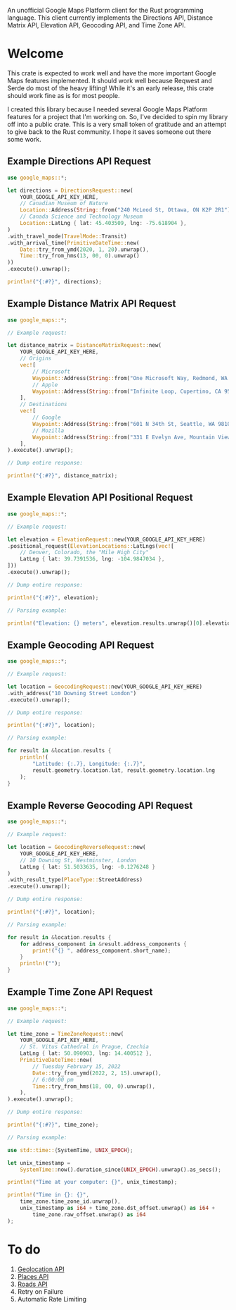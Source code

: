An unofficial Google Maps Platform client for the Rust programming language.
This client currently implements the Directions API, Distance Matrix API,
Elevation API, Geocoding API, and Time Zone API.

# Welcome

This crate is expected to work well and have the more important Google Maps
features implemented. It should work well because Reqwest and Serde do most of
the heavy lifting! While it's an early release, this crate should work fine as
is for most people.

I created this library because I needed several Google Maps Platform features
for a project that I'm working on. So, I've decided to spin my library off into
a public crate. This is a very small token of gratitude and an attempt to give
back to the Rust community. I hope it saves someone out there some work.

## Example Directions API Request

```rust
use google_maps::*;

let directions = DirectionsRequest::new(
    YOUR_GOOGLE_API_KEY_HERE,
    // Canadian Museum of Nature
    Location::Address(String::from("240 McLeod St, Ottawa, ON K2P 2R1")),
    // Canada Science and Technology Museum
    Location::LatLng { lat: 45.403509, lng: -75.618904 },
)
.with_travel_mode(TravelMode::Transit)
.with_arrival_time(PrimitiveDateTime::new(
    Date::try_from_ymd(2020, 1, 20).unwrap(),
    Time::try_from_hms(13, 00, 0).unwrap()
))
.execute().unwrap();

println!("{:#?}", directions);
```

## Example Distance Matrix API Request

```rust
use google_maps::*;

// Example request:

let distance_matrix = DistanceMatrixRequest::new(
    YOUR_GOOGLE_API_KEY_HERE,
    // Origins
    vec![
        // Microsoft
        Waypoint::Address(String::from("One Microsoft Way, Redmond, WA 98052, United States")),
        // Apple
        Waypoint::Address(String::from("Infinite Loop, Cupertino, CA 95014, United States")),
    ],
    // Destinations
    vec![
        // Google
        Waypoint::Address(String::from("601 N 34th St, Seattle, WA 98103, United States")),
        // Mozilla
        Waypoint::Address(String::from("331 E Evelyn Ave, Mountain View, CA 94041, United States")),
    ],
).execute().unwrap();

// Dump entire response:

println!("{:#?}", distance_matrix);
```

## Example Elevation API Positional Request

```rust
use google_maps::*;

// Example request:

let elevation = ElevationRequest::new(YOUR_GOOGLE_API_KEY_HERE)
.positional_request(ElevationLocations::LatLngs(vec![
    // Denver, Colorado, the "Mile High City"
    LatLng { lat: 39.7391536, lng: -104.9847034 },
]))
.execute().unwrap();

// Dump entire response:

println!("{:#?}", elevation);

// Parsing example:

println!("Elevation: {} meters", elevation.results.unwrap()[0].elevation);
```

## Example Geocoding API Request

```rust
use google_maps::*;

// Example request:

let location = GeocodingRequest::new(YOUR_GOOGLE_API_KEY_HERE)
.with_address("10 Downing Street London")
.execute().unwrap();

// Dump entire response:

println!("{:#?}", location);

// Parsing example:

for result in &location.results {
    println!(
        "Latitude: {:.7}, Longitude: {:.7}",
        result.geometry.location.lat, result.geometry.location.lng
    );
}
```

## Example Reverse Geocoding API Request

```rust
use google_maps::*;

// Example request:

let location = GeocodingReverseRequest::new(
    YOUR_GOOGLE_API_KEY_HERE,
    // 10 Downing St, Westminster, London
    LatLng { lat: 51.5033635, lng: -0.1276248 }
)
.with_result_type(PlaceType::StreetAddress)
.execute().unwrap();

// Dump entire response:

println!("{:#?}", location);

// Parsing example:

for result in &location.results {
    for address_component in &result.address_components {
        print!("{} ", address_component.short_name);
    }
    println!("");
}
```

## Example Time Zone API Request

```rust
use google_maps::*;

// Example request:

let time_zone = TimeZoneRequest::new(
    YOUR_GOOGLE_API_KEY_HERE,
    // St. Vitus Cathedral in Prague, Czechia
    LatLng { lat: 50.090903, lng: 14.400512 },
    PrimitiveDateTime::new(
        // Tuesday February 15, 2022
        Date::try_from_ymd(2022, 2, 15).unwrap(),
        // 6:00:00 pm
        Time::try_from_hms(18, 00, 0).unwrap(),
    ),
).execute().unwrap();

// Dump entire response:

println!("{:#?}", time_zone);

// Parsing example:

use std::time::{SystemTime, UNIX_EPOCH};

let unix_timestamp =
    SystemTime::now().duration_since(UNIX_EPOCH).unwrap().as_secs();

println!("Time at your computer: {}", unix_timestamp);

println!("Time in {}: {}",
    time_zone.time_zone_id.unwrap(),
    unix_timestamp as i64 + time_zone.dst_offset.unwrap() as i64 +
        time_zone.raw_offset.unwrap() as i64
);
```

# To do

1. [Geolocation API](https://developers.google.com/maps/documentation/geolocation/intro)
2. [Places API](https://developers.google.com/places/web-service/intro)
3. [Roads API](https://developers.google.com/maps/documentation/roads/intro)
4. Retry on Failure
5. Automatic Rate Limiting